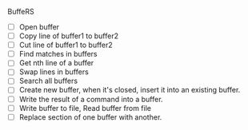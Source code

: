 BuffeRS

 - [ ] Open buffer
 - [ ] Copy line of buffer1 to buffer2
 - [ ] Cut line of buffer1 to buffer2
 - [ ] Find matches in buffers
 - [ ] Get nth line of a buffer
 - [ ] Swap lines in buffers
 - [ ] Search all buffers
 - [ ] Create new buffer, when it's closed, insert it into an existing buffer.
 - [ ] Write the result of a command into a buffer.
 - [ ] Write buffer to file, Read buffer from file
 - [ ] Replace section of one buffer with another.
